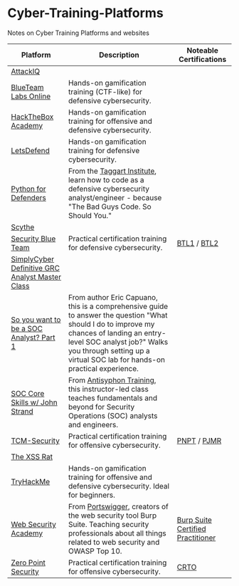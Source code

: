# Cyber-Training-Platforms
Notes on Cyber Training Platforms and websites

| Platform | Description | Noteable Certifications |
| -------- | ----------- | ----------------------- |
| [AttackIQ](https://www.academy.attackiq.com/catalog) |  |  | 
| [BlueTeam Labs Online](https://blueteamlabs.online/) | Hands-on gamification training (CTF-like) for defensive cybersecurity. |  |
| [HackTheBox Academy](https://academy.hackthebox.com/) | Hands-on gamification training for offensive and defensive cybersecurity. |  |
| [LetsDefend](https://app.letsdefend.io/) | Hands-on gamification training for defensive cybersecurity. |  |
| [Python for Defenders](https://taggartinstitute.org/p/python-for-defenders-pt1) | From the [Taggart Institute](https://taggartinstitute.org/), learn how to code as a defensive cybersecurity analyst/engineer - because "The Bad Guys Code. So Should You." |  |
| [Scythe](https://scythe.io/) |  |  |
| [Security Blue Team](https://elearning.securityblue.team/login) | Practical certification training for defensive cybersecurity. | [BTL1](https://securityblue.team/why-btl1/) / [BTL2](https://securityblue.team/btl2/) |
| [SimplyCyber Definitive GRC Analyst Master Class](https://simplycyber.teachable.com) |  |  |
| [So you want to be a SOC Analyst? Part 1](https://blog.ecapuano.com/p/so-you-want-to-be-a-soc-analyst-part) | From author Eric Capuano, this is a comprehensive guide to answer the question "What should I do to improve my chances of landing an entry-level SOC analyst job?" Walks you through setting up a virtual SOC lab for hands-on practical experience. |  |
| [SOC Core Skills w/ John Strand](https://www.antisyphontraining.com/soc-core-skills-w-john-strand/) | From [Antisyphon Training](https://www.antisyphontraining.com/), this instructor-led class teaches fundamentals and beyond for Security Operations (SOC) analysts and engineers. |  |
| [TCM-Security](https://academy.tcm-sec.com/) | Practical certification training for offensive cybersecurity. | [PNPT](https://certifications.tcm-sec.com/pnpt/) / [PJMR](https://certifications.tcm-sec.com/pjmr/) |
| [The XSS Rat](https://thexssrat.podia.com) |  |  |
| [TryHackMe](https://tryhackme.com) | Hands-on gamification training for offensive and defensive cybersecurity. Ideal for beginners. |  |
| [Web Security Academy](https://portswigger.net/web-security/learning-path) | From [Portswigger](https://portswigger.net/), creators of the web security tool Burp Suite. Teaching security professionals about all things related to web security and OWASP Top 10. | [Burp Suite Certified Practitioner](https://portswigger.net/web-security/certification) |
| [Zero Point Security](https://training.zeropointsecurity.co.uk/collections) | Practical certification training for offensive cybersecurity. | [CRTO](https://training.zeropointsecurity.co.uk/collections/red-team) |